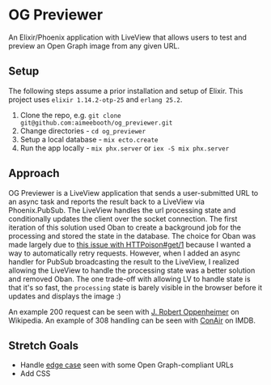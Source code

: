 # OG Previewer

An Elixir/Phoenix application with LiveView that allows users to test and preview an Open Graph image from any given URL.

## Setup

The following steps assume a prior installation and setup of Elixir. This project uses `elixir 1.14.2-otp-25` and `erlang 25.2`.

1. Clone the repo, e.g. `git clone git@github.com:aimeebooth/og_previewer.git`
2. Change directories - `cd og_previewer`
3. Setup a local database - `mix ecto.create`
4. Run the app locally - `mix phx.server` or `iex -S mix phx.server`

## Approach

OG Previewer is a LiveView application that sends a user-submitted URL to an async task and reports the result back to a LiveView via Phoenix.PubSub. The LiveView handles the url processing state and conditionally updates the client over the socket connection. The first iteration of this solution used Oban to create a background job for the processing and stored the state in the database. The choice for Oban was made largely due to [this issue with HTTPoison#get/1](https://github.com/edgurgel/httpoison/issues/328) because I wanted a way to automatically retry requests. However, when I added an async handler for PubSub broadcasting the result to the LiveView, I realized allowing the LiveView to handle the processing state was a better solution and removed Oban. The one trade-off with allowing LV to handle state is that it's so fast, the `processing` state is barely visible in the browser before it updates and displays the image :)

An example 200 request can be seen with [J. Robert Oppenheimer](https://en.wikipedia.org/wiki/J._Robert_Oppenheimer) on Wikipedia.
An example of 308 handling can be seen with [ConAir](https://www.imdb.com/title/tt0118880) on IMDB.

## Stretch Goals

- Handle [edge case](https://github.com/edgurgel/httpoison/issues/328) seen with some Open Graph-compliant URLs
- Add CSS

